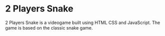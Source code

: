 # 2 Players Snake

2 Players Snake is a videogame built using HTML CSS and JavaScript. The game is based on the classic snake game.
